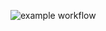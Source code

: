 ![example workflow](https://github.com/JakubWieclaw/restaurant_management_app/actions/workflows/android.yml/badge.svg)
